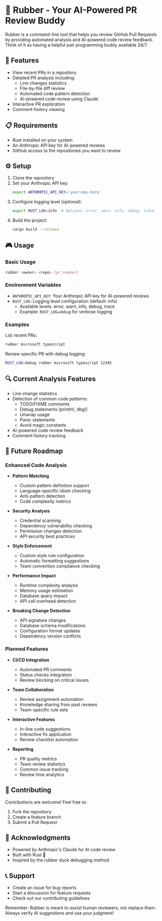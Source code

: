 # 🤖 Rubber - Your AI-Powered PR Review Buddy

Rubber is a command-line tool that helps you review GitHub Pull Requests by providing automated analysis and AI-powered code review feedback. Think of it as having a helpful pair programming buddy available 24/7.

## 🚀 Features

- View recent PRs in a repository
- Detailed PR analysis including:
  - Line changes statistics
  - File-by-file diff review
  - Automated code pattern detection
  - AI-powered code review using Claude
- Interactive PR exploration
- Comment history viewing

## 📋 Requirements

- Rust installed on your system
- An Anthropic API key for AI-powered reviews
- GitHub access to the repositories you want to review

## ⚙️ Setup

1. Clone the repository
2. Set your Anthropic API key:
   ```bash
   export ANTHROPIC_API_KEY='your-key-here'
   ```
3. Configure logging level (optional):
   ```bash
   export RUST_LOG=info  # Options: error, warn, info, debug, trace
   ```
4. Build the project:
   ```bash
   cargo build --release
   ```

## 🎮 Usage

### Basic Usage

```bash
rubber <owner> <repo> [pr_number]
```

### Environment Variables

- `ANTHROPIC_API_KEY`: Your Anthropic API key for AI-powered reviews
- `RUST_LOG`: Logging level configuration (default: info)
  - Available levels: error, warn, info, debug, trace
  - Example: `RUST_LOG=debug` for verbose logging

### Examples

List recent PRs:
```bash
rubber microsoft typescript
```

Review specific PR with debug logging:
```bash
RUST_LOG=debug rubber microsoft typescript 12345
```

## 🔍 Current Analysis Features

- Line change statistics
- Detection of common code patterns:
  - TODO/FIXME comments
  - Debug statements (println!, dbg!)
  - Unwrap usage
  - Panic statements
  - Avoid magic constants
- AI-powered code review feedback
- Comment history tracking

## 🎯 Future Roadmap

### Enhanced Code Analysis

- **Pattern Matching**
  - Custom pattern definition support
  - Language-specific idiom checking
  - Anti-pattern detection
  - Code complexity metrics

- **Security Analysis**
  - Credential scanning
  - Dependency vulnerability checking
  - Permission changes detection
  - API security best practices

- **Style Enforcement**
  - Custom style rule configuration
  - Automatic formatting suggestions
  - Team convention compliance checking

- **Performance Impact**
  - Runtime complexity analysis
  - Memory usage estimation
  - Database query impact
  - API call overhead detection

- **Breaking Change Detection**
  - API signature changes
  - Database schema modifications
  - Configuration format updates
  - Dependency version conflicts

### Planned Features

- **CI/CD Integration**
  - Automated PR comments
  - Status checks integration
  - Review blocking on critical issues

- **Team Collaboration**
  - Review assignment automation
  - Knowledge sharing from past reviews
  - Team-specific rule sets

- **Interactive Features**
  - In-line code suggestions
  - Interactive fix application
  - Review checklist automation

- **Reporting**
  - PR quality metrics
  - Team review statistics
  - Common issue tracking
  - Review time analytics

## 🤝 Contributing

Contributions are welcome! Feel free to:

1. Fork the repository
2. Create a feature branch
3. Submit a Pull Request


## 🙏 Acknowledgments

- Powered by Anthropic's Claude for AI code review
- Built with Rust 🦀
- Inspired by the rubber duck debugging method

## 📞 Support

- Create an issue for bug reports
- Start a discussion for feature requests
- Check out our contributing guidelines

Remember: Rubber is meant to *assist* human reviewers, not replace them. Always verify AI suggestions and use your judgment!
